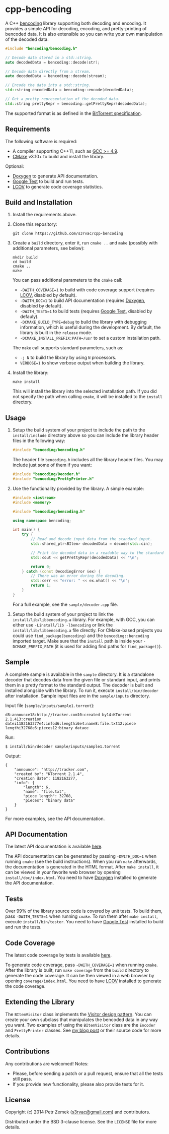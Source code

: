 cpp-bencoding
=============

A C++ [bencoding](http://en.wikipedia.org/wiki/Bencode) library supporting
both decoding and encoding. It provides a simple API for decoding, encoding,
and pretty-printing of bencoded data. It is also extensible so you can write
your own manipulation of the decoded data.

``` cpp
#include "bencoding/bencoding.h"

// Decode data stored in a std::string.
auto decodedData = bencoding::decode(str);

// Decode data directly from a stream.
auto decodedData = bencoding::decode(stream);

// Encode the data into a std::string.
std::string encodedData = bencoding::encode(decodedData);

// Get a pretty representation of the decoded data.
std::string prettyRepr = bencoding::getPrettyRepr(decodedData);
```

The supported format is as defined in the [BitTorrent
specification](https://wiki.theory.org/BitTorrentSpecification#Bencoding).

Requirements
------------

The following software is required:
* A compiler supporting C++11, such as [GCC >= 4.9](https://gcc.gnu.org/).
* [CMake](http://www.cmake.org/) v3.10+ to build and install the library.

Optional:
* [Doxygen](http://www.doxygen.org/) to generate API documentation.
* [Google Test](https://code.google.com/p/googletest/) to build and run tests.
* [LCOV](http://ltp.sourceforge.net/coverage/lcov.php) to generate code
  coverage statistics.

Build and Installation
----------------------

1. Install the requirements above.
2. Clone this repository:

    ```
    git clone https://github.com/s3rvac/cpp-bencoding
    ```

3. Create a `build` directory, enter it, run `cmake ..` and `make` (possibly
   with additional parameters, see below):

    ```
    mkdir build
    cd build
    cmake ..
    make
    ```

   You can pass additional parameters to the `cmake` call:
   * `-DWITH_COVERAGE=1` to build with code coverage support (requires
     [LCOV](http://ltp.sourceforge.net/coverage/lcov.php), disabled by default).
   * `-DWITH_DOC=1` to build API documentation (requires
     [Doxygen](http://www.doxygen.org/), disabled by default).
   * `-DWITH_TESTS=1` to build tests (requires [Google
     Test](https://code.google.com/p/googletest/), disabled by defauly).
   * `-DCMAKE_BUILD_TYPE=debug` to build the library with debugging
     information, which is useful during the development. By default, the
     library is built in the `release` mode.
   * `-DCMAKE_INSTALL_PREFIX:PATH=/usr` to set a custom installation path.

   The `make` call supports standard parameters, such as:
   * `-j N` to build the library by using `N` processors.
   * `VERBOSE=1` to show verbose output when building the library.
4. Install the library:

    ```
    make install
    ```

   This will install the library into the selected installation path. If you
   did not specify the path when calling `cmake`, it will be installed to the
   `install` directory.

Usage
-----

1. Setup the build system of your project to include the path to the
   `install/include` directory above so you can include the library header
   files in the following way:

    ``` cpp
    #include "bencoding/bencoding.h"
    ```

   The header file `bencoding.h` includes all the library header files. You may
   include just some of them if you want:

    ``` cpp
    #include "bencoding/Decoder.h"
    #include "bencoding/PrettyPrinter.h"
    ```

2. Use the functionality provided by the library. A simple example:

    ``` cpp
    #include <iostream>
    #include <memory>

    #include "bencoding/bencoding.h"

    using namespace bencoding;

    int main() {
        try {
            // Read and decode input data from the standard input.
            std::shared_ptr<BItem> decodedData = decode(std::cin);

            // Print the decoded data in a readable way to the standard output.
            std::cout << getPrettyRepr(decodedData) << "\n";

            return 0;
        } catch (const DecodingError &ex) {
            // There was an error during the decoding.
            std::cerr << "error: " << ex.what() << "\n";
            return 1;
        }
    }
    ```

    For a full example, see the `sample/decoder.cpp` file.

3. Setup the build system of your project to link the
   `install/lib/libbencoding.a` library. For example, with GCC, you can either
   use `-Linstall/lib -lbencoding` or link the `install/lib/libbencoding.a`
   file directly. For CMake-based projects you could use `find_package(bencoding)`
   and the `bencoding::bencoding` imported target. Make sure that the `install`
   path is inside your `-DCMAKE_PREFIX_PATH` (it is used for adding find paths
   for `find_package()`).

Sample
------

A complete sample is available in the `sample` directory. It is a standalone
decoder that decodes data from the given file or standard input, and prints
them in a pretty format to the standard output. The decoder is built and
installed alongside with the library. To run it, execute `install/bin/decoder`
after installation. Sample input files are in the `sample/inputs` directory.

Input file (`sample/inputs/sample1.torrent`):
```
d8:announce18:http://tracker.com10:created by14:KTorrent 2.1.413:creation datei1182163277e4:infod6:lengthi6e4:name8:file.txt12:piece lengthi32768e6:pieces12:binary dataee
```

Run:
```
$ install/bin/decoder sample/inputs/sample1.torrent
```

Output:
```
{
    "announce": "http://tracker.com",
    "created by": "KTorrent 2.1.4",
    "creation date": 1182163277,
    "info": {
        "length": 6,
        "name": "file.txt",
        "piece length": 32768,
        "pieces": "binary data"
    }
}
```

For more examples, see the API documentation.

API Documentation
-----------------

The latest API documentation is available
[here](https://projects.petrzemek.net/cpp-bencoding/doc/latest/).

The API documentation can be generated by passing `-DWITH_DOC=1` when running
`cmake` (see the build instructions). When you run `make` afterwards, the
documentation is generated in the HTML format. After `make install`, it can be
viewed in your favorite web browser by opening `install/doc/index.html`. You
need to have [Doxygen](http://www.doxygen.org/) installed to generate the API
documentation.

Tests
-----

Over 99% of the library source code is covered by unit tests. To build them,
pass `-DWITH_TESTS=1` when running `cmake`. To run them after `make install`,
execute `install/bin/tester`. You need to have [Google
Test](https://code.google.com/p/googletest/) installed to build and run the
tests.

Code Coverage
-------------

The latest code coverage by tests is available
[here](https://projects.petrzemek.net/cpp-bencoding/coverage/latest/).

To generate code coverage, pass `-DWITH_COVERAGE=1` when running `cmake`. After
the library is built, run `make coverage` from the `build` directory to
generate the code coverage. It can be then viewed in a web browser by opening
`coverage/index.html`. You need to have
[LCOV](http://ltp.sourceforge.net/coverage/lcov.php) installed to generate the
code coverage.

Extending the Library
---------------------

The `BItemVisitor` class implements the [Visitor design
pattern](http://en.wikipedia.org/wiki/Visitor_pattern). You can create your own
subclass that manipulates the bencoded data in any way you want. Two examples
of using the `BItemVisitor` class are the `Encoder` and `PrettyPrinter`
classes. See [my blog
post](https://blog.petrzemek.net/2014/09/14/cpp-bencoding-new-cpp-bencoding-library/)
or their source code for more details.

Contributions
-------------

Any contributions are welcomed! Notes:
* Please, before sending a patch or a pull request, ensure that all the tests
  still pass.
* If you provide new functionality, please also provide tests for it.

License
-------

Copyright (c) 2014 Petr Zemek (<s3rvac@gmail.com>) and contributors.

Distributed under the BSD 3-clause license. See the `LICENSE` file for more
details.
